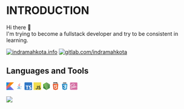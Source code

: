 <!-- markdownlint-disable MD001 MD026 -->
<!-- markdownlint-disable MD001 MD033 -->

# INTRODUCTION

Hi there 👋<br>
I'm trying to become a fullstack developer and try to be consistent in learning.

[![indramahkota.info](https://img.shields.io/static/v1?label=indramahkota.info&message=%20&color=yellow&logo=&style=flat&logoColor=white)](https://indramahkota.info/)
[![gitlab.com/indramahkota](https://img.shields.io/static/v1?label=gitlab.com/indramahkota&message=%20&color=orange&logo=&style=flat&logoColor=white)](https://gitlab.com/indramahkota)

## Languages and Tools

<code><img height="20" src="https://raw.githubusercontent.com/indramahkota/indramahkota.github.io/master/assets/githubs/brandlogo/kotlin.png"></code>
<code><img height="20" src="https://raw.githubusercontent.com/indramahkota/indramahkota.github.io/master/assets/githubs/brandlogo/java.png"></code>
<code><img height="20" src="https://raw.githubusercontent.com/indramahkota/indramahkota.github.io/master/assets/githubs/brandlogo/typescript.png"></code>
<code><img height="20" src="https://raw.githubusercontent.com/indramahkota/indramahkota.github.io/master/assets/githubs/brandlogo/javascript.png"></code>
<code><img height="20" src="https://raw.githubusercontent.com/indramahkota/indramahkota.github.io/master/assets/githubs/brandlogo/nodejs.png"></code>
<code><img height="20" src="https://raw.githubusercontent.com/indramahkota/indramahkota.github.io/master/assets/githubs/brandlogo/html5.png"></code>
<code><img height="20" src="https://raw.githubusercontent.com/indramahkota/indramahkota.github.io/master/assets/githubs/brandlogo/css3.png"></code>
<code><img height="20" src="https://raw.githubusercontent.com/indramahkota/indramahkota.github.io/master/assets/githubs/brandlogo/sass.png"></code>

<!-- ![stats](https://github-readme-stats-eight-theta.vercel.app/api?username=indramahkota&show_icons=true&include_all_commits=true&count_private=true&theme=dracula) -->

<p align="left">
<a href="https://github.com/indramahkota">
  <img height="180em" src="https://github-readme-stats-eight-theta.vercel.app/api?username=indramahkota&show_icons=true&theme=dracula&include_all_commits=true&count_private=true"/>
</a>
</p>

<!-- [![Top Langs](https://github-readme-stats.vercel.app/api/top-langs/?username=indramahkota&layout=compact&theme=dracula)](https://github.com/anuraghazra/github-readme-stats) -->
